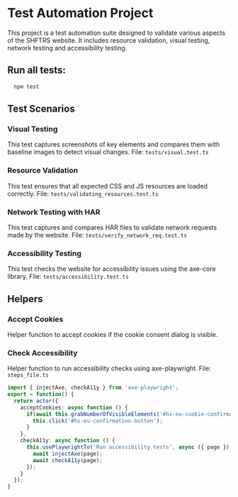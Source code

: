 # Test Automation Project
This project is a test automation suite designed to validate various aspects of the SHFTRS website. It includes resource validation, visual testing, network testing and accessibility testing.

## Run all tests:
```bash
  npm test
```

## Test Scenarios

### Visual  Testing
This test captures screenshots of key elements and compares them with baseline images to detect visual changes.
File: `tests/visual.test.ts`

### Resource Validation
This test ensures that all expected CSS and JS resources are loaded correctly.
File: `tests/validating_resources.test.ts`

### Network Testing with HAR
This test captures and compares HAR files to validate network requests made by the website.
File: `tests/verify_network_req.test.ts`

### Accessibility Testing
This test checks the website for accessibility issues using the axe-core library.
File: `tests/accessibility.test.ts`

## Helpers
### Accept Cookies
Helper function to accept cookies if the cookie consent dialog is visible.
### Check Accessibility
Helper function to run accessibility checks using axe-playwright.
File: `steps_file.ts`
```typescript
import { injectAxe, checkA11y } from 'axe-playwright';
export = function() {
  return actor({
    acceptCookies: async function () {
      if(await this.grabNumberOfVisibleElements('#hs-eu-cookie-confirmation') > 0) {
        this.click('#hs-eu-confirmation-button');
      }
    },
    checkA11y: async function () {
      this.usePlaywrightTo('Run accessibility tests', async ({ page }) => {
        await injectAxe(page);
        await checkA11y(page);
      });
    }
  });
}
```